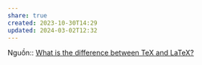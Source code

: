 ```yaml
---
share: true
created: 2023-10-30T14:29
updated: 2024-03-02T12:32
---
```


Nguồn:: [What is the difference between TeX and LaTeX?](https://tex.stackexchange.com/a/220499/50146)
